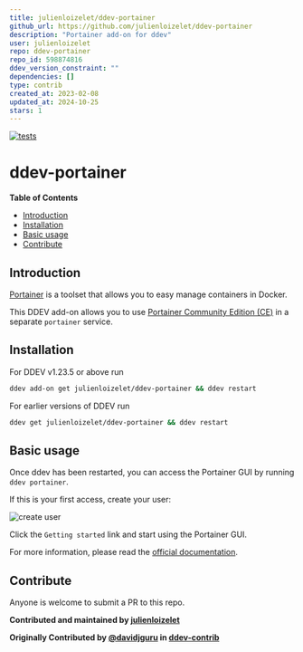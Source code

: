 ```yaml
---
title: julienloizelet/ddev-portainer
github_url: https://github.com/julienloizelet/ddev-portainer
description: "Portainer add-on for ddev"
user: julienloizelet
repo: ddev-portainer
repo_id: 598874816
ddev_version_constraint: ""
dependencies: []
type: contrib
created_at: 2023-02-08
updated_at: 2024-10-25
stars: 1
---
```


[![tests](https://github.com/julienloizelet/ddev-portainer/actions/workflows/tests.yml/badge.svg)](https://github.com/julienloizelet/ddev-portainer/actions/workflows/tests.yml)

# ddev-portainer

<!-- START doctoc generated TOC please keep comment here to allow auto update -->
<!-- DON'T EDIT THIS SECTION, INSTEAD RE-RUN doctoc TO UPDATE -->
**Table of Contents**

- [Introduction](#introduction)
- [Installation](#installation)
- [Basic usage](#basic-usage)
- [Contribute](#contribute)

<!-- END doctoc generated TOC please keep comment here to allow auto update -->

## Introduction

[Portainer](https://www.portainer.io/) is a toolset that allows you to easy manage containers in Docker.

This DDEV add-on allows you to use [Portainer Community Edition (CE)](https://docs.portainer.io/#about-portainer) in a separate `portainer` service.


## Installation

For DDEV v1.23.5 or above run

```sh
ddev add-on get julienloizelet/ddev-portainer && ddev restart
```

For earlier versions of DDEV run

```sh
ddev get julienloizelet/ddev-portainer && ddev restart
```

## Basic usage

Once ddev has been restarted, you can access the Portainer GUI by running `ddev portainer`.
 
If this is your first access, create your user:

![create user](https://raw.githubusercontent.com/julienloizelet/ddev-portainer/main/images/create-user.jpg)



Click the `Getting started` link and start using the Portainer GUI.

For more information, please read the [official documentation](https://docs.portainer.io/user/home).

## Contribute

Anyone is welcome to submit a PR to this repo.


**Contributed and maintained by [julienloizelet](https://github.com/julienloizelet)**

**Originally Contributed by [@davidjguru](https://github.com/davidjguru) in [ddev-contrib](https://github.com/ddev/ddev-contrib/tree/master/docker-compose-services/portainer)**
